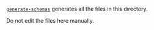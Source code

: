 [`generate-schemas`](../generate-schemas) generates all the files in this directory.

Do not edit the files here manually.
